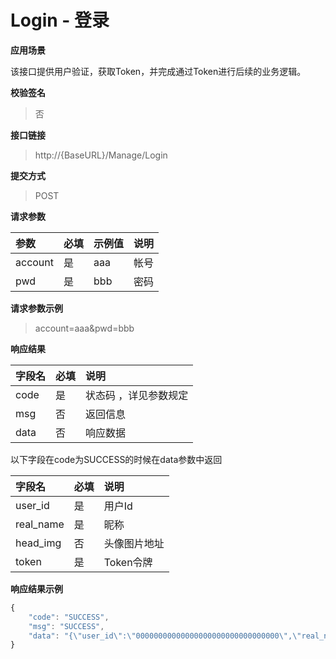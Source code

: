 # Login - 登录

**应用场景**

该接口提供用户验证，获取Token，并完成通过Token进行后续的业务逻辑。

**校验签名**

> 否

**接口链接**

> http://{BaseURL}/Manage/Login

**提交方式**

> POST

**请求参数**

| 参数 | 必填 | 示例值 | 说明 |
| :--- | :--- | :--- | :--- |
| account | 是 | aaa | 帐号 |
| pwd | 是 | bbb | 密码 |

**请求参数示例**

> account=aaa&pwd=bbb

**响应结果**

| 字段名 | 必填 | 说明 |
| :--- | :--- | :--- |
| code | 是 | 状态码 ，详见参数规定 |
| msg | 否 | 返回信息 |
| data | 否 | 响应数据 |

以下字段在code为SUCCESS的时候在data参数中返回

| 字段名 | 必填 | 说明 |
| :--- | :--- | :--- |
| user\_id | 是 | 用户Id |
| real\_name | 是 | 昵称 |
| head\_img | 否 | 头像图片地址 |
| token | 是 | Token令牌 |

**响应结果示例**

```js
{
    "code": "SUCCESS",
    "msg": "SUCCESS",
    "data": "{\"user_id\":\"00000000000000000000000000000000\",\"real_name\":\"aaa\",\"token\":\"00000000000000000000000000000000\"}"
}
```



